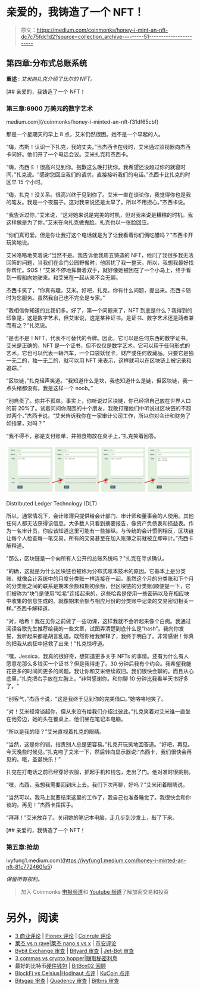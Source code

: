 # 亲爱的，我铸造了一个 NFT！

> 原文：<https://medium.com/coinmonks/honey-i-mint-an-nft-dc7c75fdc1d2?source=collection_archive---------51----------------------->

## **第四章:分布式总账系统**

**重述** : *艾米向扎克介绍了比尔的 NFT。*

[](/coinmonks/honey-i-minted-an-nft-f31df65cbf) [## 亲爱的，我铸造了一个 NFT！

### 第三章:6900 万美元的数字艺术

medium.com](/coinmonks/honey-i-minted-an-nft-f31df65cbf) 

那是一个星期天的早上 8 点，艾米仍然很困。她不是一个早起的人。

“嗨，杰斯！认识一下扎克，我的丈夫。”当杰西卡在线时，艾米通过监视器向杰西卡问好。他们开了一个电话会议。艾米扎克和杰西卡。

“嗨，杰西卡！很高兴见到你。抱歉这么晚打扰你。我希望还没超过你的就寝时间，”扎克说。“感谢您回应我们的请求，直接接听我们的电话。”杰西卡比扎克的时区早 15 个小时。

“嗨，扎克！没关系。很高兴终于见到你了。艾米一直在谈论你，我觉得你也是我的笔友。我是一个夜猫子。这对我来说还是太早了。所以不用担心。”杰西卡说。

“我告诉过你，”艾米说，“这对她来说是完美的时机，但对我来说是糟糕的时机。我这样做是为了你。”艾米在向扎克做鬼脸。扎克也以一张脸回应。

“你们真可爱。但是你让我打这个电话就是为了让我看着你们俩吃醋吗？”杰西卡开玩笑地说。

艾米咯咯地笑着说:“当然不是。我告诉他我周五铸造的 NFT，他问了我很多我无法回答的问题，当我们在金门公园野餐时，他困扰了我一整天。所以，我想我最好找你帮忙。SOS！”艾米不停地挥舞着双手，就好像她被困在了一个小岛上，终于看到一艘船向她驶来。和艾米在一起从来不会无聊。

杰西卡笑了，“你真有趣，艾米。好吧，扎克，你有什么问题，提出来。杰西卡随时为您服务。虽然我自己也不完全是专家。”

“我相信你知道的比我们多。好了，第一个问题来了，NFT 到底是什么？我得到的印象是，这是数字艺术，但艾米说，这是某种证书。是证书、数字艺术还是两者兼而有之？”扎克说。

“是也不是！NFT，代表不可替代的令牌。因此，它可以是任何东西的数字证书。艾米是正确的，NFT 是一个证书，但不仅仅是数字艺术。它可以用于任何形式的艺术。它也可以代表一辆汽车，一个口袋妖怪卡，财产或任何收藏品。只要它是独一无二的，独一无二的，就可以用 NFT 来表示，这样就可以在区块链上被记录和追踪。”

“区块链，”扎克轻声笑道。“我知道什么是块，我也知道什么是链，但区块链，我一点头绪都没有。我是这样一个 noob。”

“别自责了。你并不孤单。事实上，你听说过区块链，你已经把自己放在世界人口的前 20%了。试着问问你周围的十个朋友，我敢打赌他们中听说过区块链的不超过两个，”杰西卡说。“艾米告诉我你在一家审计公司工作，所以你对会计和财务了如指掌，对吗？”

“我不得不，那是支付账单，并把食物放在桌子上，”扎克笑着回答。

![](img/de8bc4add4cbdb70859fdc4532765386.png)

Distributed Ledger Technology (DLT)

所以，通常情况下，会计账簿只提供给会计部门、审计师和董事会的人使用。其他任何人都无法获得该信息。大多数人只看到摘要报告，像资产负债表和损益表。作为一名审计员，你应该知道这里可能有一些操纵。与传统的会计惯例相反，区块链让每个人检查每一笔交易，所有的交易甚至在加入账簿之前就被立即审计。”杰西卡解释道。

"那么，区块链是一个向所有人公开的总账系统吗？"扎克在寻求确认。

“的确，这就是为什么区块链也被称为分布式账本技术的原因。它基本上是分类账，就像会计系统中的月度分类账一样连接在一起。虽然这个月的分类账和下个月的分类账之间的联系是期末余额和期初余额，但区块链的分类账(顺便提一下，它们被称为“块”)是使用“哈希”连接起来的，这些哈希是使用一些密码以及在相应块中收集的信息生成的。就像期末余额与相应月份的分类账中记录的交易密切相关一样。”杰西卡解释道。

“对，哈希！我在见你之前做了一些功课，这样我就不会听起来像个白痴。我通过阅读谷歌先生推荐给我的一些文章，试图弄清楚到底什么是“hash”。我向你发誓，我听起来都是胡言乱语。既然你给我解释了，我终于明白了。非常感谢！你真的把我从疯狂中拯救了出来！”扎克惊呼道。

“嘿，Jessica，我真的很好奇，想知道更多关于 NFTs 的事情。还有为什么有人愿意花那么多钱买一个证书？但是我得走了。30 分钟后我有个约会。我希望我能花更多的时间问更多的问题。我让你和艾米继续叙旧。我们很快会聊的。而且从心底里，”扎克把右手放在左胸上，“非常感谢你。和你聊 10 分钟比我看半天书好多了。"

“别客气，”杰西卡说，“这是我终于见到你的完美借口。”她咯咯地笑了。

“对！艾米经常谈起你，但从来没有给我们介绍过彼此。”扎克笑着对艾米谁一直坐在他旁边，她的头在餐桌上，他们坐在笔记本电脑。

“所以是我的错？”艾米直视着扎克的眼睛。

“当然，这是你的错。指责别人总是更容易。”扎克开玩笑地回答道。“好吧，再见。今天晚些时候见。”扎克吻了艾米一下，然后转向显示器说:“杰西卡，我们很快会再见的。哦，圣诞快乐！”

扎克在打电话之前已经穿好衣服，抓起手机和钱包，走出了门。他对准时很挑剔。

“嘿，杰西，我想我需要回到床上去。我们下次再聊，好吗？”艾米闭着眼睛说。

“当然可以。我马上就要结束这里的工作了，我自己也准备睡觉了。我很快会和你谈的。再见！”杰西卡挥挥手。

“拜拜！”艾米放弃了。关闭她的笔记本电脑，走几步到沙发上，敲了下来。

[](https://ivyfung1.medium.com/honey-i-minted-an-nft-81c772460fe5) [## 亲爱的，我铸造了一个 NFT！

### 第五章:抢劫

ivyfung1.medium.com](https://ivyfung1.medium.com/honey-i-minted-an-nft-81c772460fe5) 

*保留所有权利。*

> 加入 Coinmonks [电报频道](https://t.me/coincodecap)和 [Youtube 频道](https://www.youtube.com/c/coinmonks/videos)了解加密交易和投资

# 另外，阅读

*   [3 商业评论](/coinmonks/3commas-review-an-excellent-crypto-trading-bot-2020-1313a58bec92) | [Pionex 评论](https://coincodecap.com/pionex-review-exchange-with-crypto-trading-bot) | [Coinrule 评论](/coinmonks/coinrule-review-2021-a-beginner-friendly-crypto-trading-bot-daf0504848ba)
*   [莱杰 vs n rave](/coinmonks/ledger-vs-ngrave-zero-7e40f0c1d694)|[莱杰 nano s vs x](/coinmonks/ledger-nano-s-vs-x-battery-hardware-price-storage-59a6663fe3b0) | [币安评论](/coinmonks/binance-review-ee10d3bf3b6e)
*   [Bybit Exchange 审查](/coinmonks/bybit-exchange-review-dbd570019b71) | [Bityard 审查](https://coincodecap.com/bityard-reivew) | [Jet-Bot 审查](https://coincodecap.com/jet-bot-review)
*   [3 commas vs crypto hopper](/coinmonks/3commas-vs-pionex-vs-cryptohopper-best-crypto-bot-6a98d2baa203)|[赚取秘密利息](/coinmonks/earn-crypto-interest-b10b810fdda3)
*   最好的比特币[硬件钱包](/coinmonks/hardware-wallets-dfa1211730c6) | [BitBox02 回顾](/coinmonks/bitbox02-review-your-swiss-bitcoin-hardware-wallet-c36c88fff29)
*   [BlockFi vs Celsius](/coinmonks/blockfi-vs-celsius-vs-hodlnaut-8a1cc8c26630)|[Hodlnaut 点评](/coinmonks/hodlnaut-review-best-way-to-hodl-is-to-earn-interest-on-your-bitcoin-6658a8c19edf) | [KuCoin 点评](https://coincodecap.com/kucoin-review)
*   [Bitsgap 审查](/coinmonks/bitsgap-review-a-crypto-trading-bot-that-makes-easy-money-a5d88a336df2) | [Quadency 审查](/coinmonks/quadency-review-a-crypto-trading-automation-platform-3068eaa374e1) | [Bitbns 审查](/coinmonks/bitbns-review-38256a07e161)